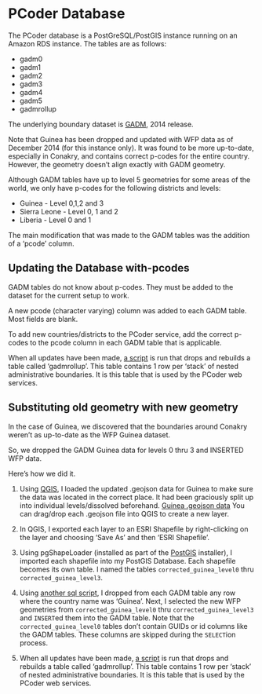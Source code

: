 PCoder Database
========================

The PCoder database is a PostGreSQL/PostGIS instance running on an Amazon RDS instance.
The tables are as follows:

* gadm0
* gadm1
* gadm2
* gadm3
* gadm4
* gadm5
* gadmrollup

The underlying boundary dataset is [GADM](http://www.gadm.org), 2014 release.

Note that Guinea has been dropped and updated with WFP data as of December 2014 (for this instance only). It was found to be more up-to-date, especially in Conakry, and contains correct p-codes for the entire country.  However, the geometry doesn’t align exactly with GADM geometry.

Although GADM tables have up to level 5 geometries for some areas of the world, we only have p-codes for the following districts and levels:

* Guinea - Level 0,1,2 and 3
* Sierra Leone - Level 0, 1 and 2
* Liberia - Level 0 and 1

The main modification that was made to the GADM tables was the addition of a ‘pcode’ column.


## Updating the Database with-pcodes

GADM tables do not know about p-codes.  They must be added to the dataset for the current setup to work.

A new pcode (character varying) column was added to each GADM table.  Most fields are blank.

To add new countries/districts to the PCoder service, add the correct p-codes to the pcode column in each GADM table that is applicable.

When all updates have been made, [a script](https://github.com/AmericanRedCross/pcoder/tree/master/Database/setup/gadmrollup_byName.sql) is run that drops and rebuilds a table called ‘gadmrollup’.
This table contains 1 row per ‘stack’ of nested administrative boundaries.  It is this table that is used by the PCoder web services.





## Substituting old geometry with new geometry

In the case of Guinea, we discovered that the boundaries around Conakry weren’t as up-to-date as the WFP Guinea dataset.

So, we dropped the GADM Guinea data for levels 0 thru 3 and INSERTED WFP data.

Here’s how we did it.

1. Using [QGIS](http://www.qgis.org/), I loaded the updated .geojson data for Guinea to make sure the data was located in the correct place.  It had been graciously split up into individual levels/dissolved beforehand.  [Guinea .geojson data](https://gist.github.com/samuelestabrook/371b1178871a359003b9) You can drag/drop each .geojson file into QGIS to create a new layer.

2. In QGIS, I exported each layer to an ESRI Shapefile by right-clicking on the layer and choosing ‘Save As’ and then ‘ESRI Shapefile’.

3. Using pgShapeLoader (installed as part of the [PostGIS](http://postgis.net/) installer), I imported each shapefile into my PostGIS Database. Each shapefile becomes its own table.  I named the tables `corrected_guinea_level0` thru `corrected_guinea_level3`.

4. Using [another sql script](https://github.com/AmericanRedCross/pcoder/tree/master/Database/geometry_updates/GuineaUpdate.sql), I dropped from each GADM table any row where the country name was ‘Guinea’.  Next, I selected the new WFP geometries from `corrected_guinea_level0` thru `corrected_guinea_level3` and `INSERT`ed them into the GADM table.  Note that the `corrected_guinea_level0` tables don’t contain GUIDs or id columns like the GADM tables. These columns are skipped during the `SELECT`ion process.

5. When all updates have been made, [a script](https://github.com/AmericanRedCross/pcoder/tree/master/Database/setup/gadmrollup_byName.sql) is run that drops and rebuilds a table called ‘gadmrollup’. This table contains 1 row per ‘stack’ of nested administrative boundaries.  It is this table that is used by the PCoder web services.





